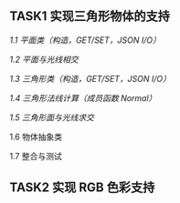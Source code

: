 ## TASK1 实现三角形物体的支持

*1.1 平面类（构造，GET/SET，JSON I/O）*

*1.2 平面与光线相交*

*1.3 三角形类（构造，GET/SET，JSON I/O）*

*1.4 三角形法线计算（成员函数 Normal）*

*1.5 三角形面与光线求交*

1.6 物体抽象类

1.7 整合与测试

## TASK2 实现 RGB 色彩支持

